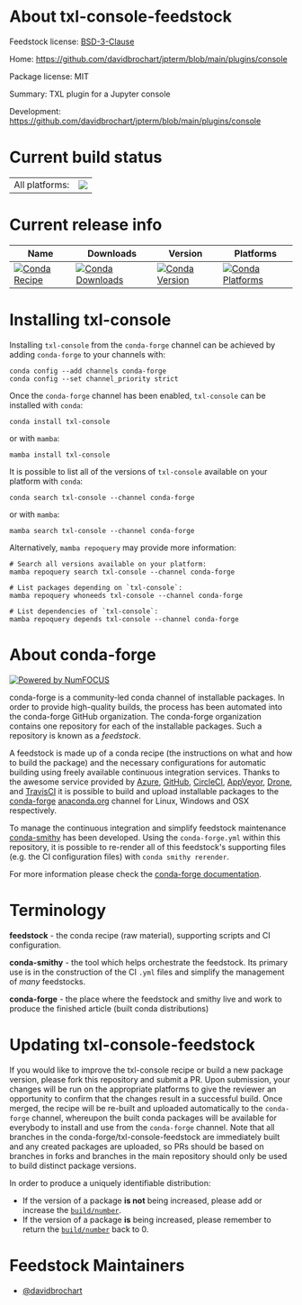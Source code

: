 About txl-console-feedstock
===========================

Feedstock license: [BSD-3-Clause](https://github.com/conda-forge/txl-console-feedstock/blob/main/LICENSE.txt)

Home: https://github.com/davidbrochart/jpterm/blob/main/plugins/console

Package license: MIT

Summary: TXL plugin for a Jupyter console

Development: https://github.com/davidbrochart/jpterm/blob/main/plugins/console

Current build status
====================


<table><tr><td>All platforms:</td>
    <td>
      <a href="https://dev.azure.com/conda-forge/feedstock-builds/_build/latest?definitionId=22815&branchName=main">
        <img src="https://dev.azure.com/conda-forge/feedstock-builds/_apis/build/status/txl-console-feedstock?branchName=main">
      </a>
    </td>
  </tr>
</table>

Current release info
====================

| Name | Downloads | Version | Platforms |
| --- | --- | --- | --- |
| [![Conda Recipe](https://img.shields.io/badge/recipe-txl--console-green.svg)](https://anaconda.org/conda-forge/txl-console) | [![Conda Downloads](https://img.shields.io/conda/dn/conda-forge/txl-console.svg)](https://anaconda.org/conda-forge/txl-console) | [![Conda Version](https://img.shields.io/conda/vn/conda-forge/txl-console.svg)](https://anaconda.org/conda-forge/txl-console) | [![Conda Platforms](https://img.shields.io/conda/pn/conda-forge/txl-console.svg)](https://anaconda.org/conda-forge/txl-console) |

Installing txl-console
======================

Installing `txl-console` from the `conda-forge` channel can be achieved by adding `conda-forge` to your channels with:

```
conda config --add channels conda-forge
conda config --set channel_priority strict
```

Once the `conda-forge` channel has been enabled, `txl-console` can be installed with `conda`:

```
conda install txl-console
```

or with `mamba`:

```
mamba install txl-console
```

It is possible to list all of the versions of `txl-console` available on your platform with `conda`:

```
conda search txl-console --channel conda-forge
```

or with `mamba`:

```
mamba search txl-console --channel conda-forge
```

Alternatively, `mamba repoquery` may provide more information:

```
# Search all versions available on your platform:
mamba repoquery search txl-console --channel conda-forge

# List packages depending on `txl-console`:
mamba repoquery whoneeds txl-console --channel conda-forge

# List dependencies of `txl-console`:
mamba repoquery depends txl-console --channel conda-forge
```


About conda-forge
=================

[![Powered by
NumFOCUS](https://img.shields.io/badge/powered%20by-NumFOCUS-orange.svg?style=flat&colorA=E1523D&colorB=007D8A)](https://numfocus.org)

conda-forge is a community-led conda channel of installable packages.
In order to provide high-quality builds, the process has been automated into the
conda-forge GitHub organization. The conda-forge organization contains one repository
for each of the installable packages. Such a repository is known as a *feedstock*.

A feedstock is made up of a conda recipe (the instructions on what and how to build
the package) and the necessary configurations for automatic building using freely
available continuous integration services. Thanks to the awesome service provided by
[Azure](https://azure.microsoft.com/en-us/services/devops/), [GitHub](https://github.com/),
[CircleCI](https://circleci.com/), [AppVeyor](https://www.appveyor.com/),
[Drone](https://cloud.drone.io/welcome), and [TravisCI](https://travis-ci.com/)
it is possible to build and upload installable packages to the
[conda-forge](https://anaconda.org/conda-forge) [anaconda.org](https://anaconda.org/)
channel for Linux, Windows and OSX respectively.

To manage the continuous integration and simplify feedstock maintenance
[conda-smithy](https://github.com/conda-forge/conda-smithy) has been developed.
Using the ``conda-forge.yml`` within this repository, it is possible to re-render all of
this feedstock's supporting files (e.g. the CI configuration files) with ``conda smithy rerender``.

For more information please check the [conda-forge documentation](https://conda-forge.org/docs/).

Terminology
===========

**feedstock** - the conda recipe (raw material), supporting scripts and CI configuration.

**conda-smithy** - the tool which helps orchestrate the feedstock.
                   Its primary use is in the construction of the CI ``.yml`` files
                   and simplify the management of *many* feedstocks.

**conda-forge** - the place where the feedstock and smithy live and work to
                  produce the finished article (built conda distributions)


Updating txl-console-feedstock
==============================

If you would like to improve the txl-console recipe or build a new
package version, please fork this repository and submit a PR. Upon submission,
your changes will be run on the appropriate platforms to give the reviewer an
opportunity to confirm that the changes result in a successful build. Once
merged, the recipe will be re-built and uploaded automatically to the
`conda-forge` channel, whereupon the built conda packages will be available for
everybody to install and use from the `conda-forge` channel.
Note that all branches in the conda-forge/txl-console-feedstock are
immediately built and any created packages are uploaded, so PRs should be based
on branches in forks and branches in the main repository should only be used to
build distinct package versions.

In order to produce a uniquely identifiable distribution:
 * If the version of a package **is not** being increased, please add or increase
   the [``build/number``](https://docs.conda.io/projects/conda-build/en/latest/resources/define-metadata.html#build-number-and-string).
 * If the version of a package **is** being increased, please remember to return
   the [``build/number``](https://docs.conda.io/projects/conda-build/en/latest/resources/define-metadata.html#build-number-and-string)
   back to 0.

Feedstock Maintainers
=====================

* [@davidbrochart](https://github.com/davidbrochart/)

